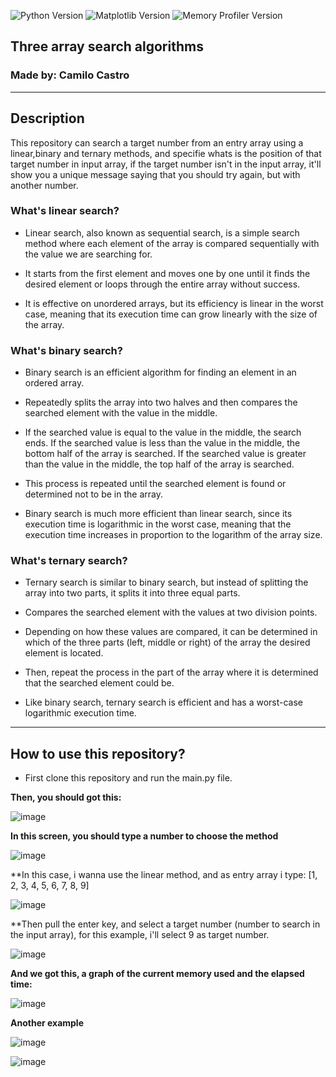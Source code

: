 ![Python Version](https://img.shields.io/badge/python-3.10-blue.svg)
![Matplotlib Version](https://img.shields.io/badge/matplotlib-3.8.2-blue.svg)
![Memory Profiler Version](https://img.shields.io/badge/memory__profiler-0.61.0-blue)


## Three array search algorithms

### Made by: Camilo Castro
_____________________________________________________


## Description

This repository can search a target number from an entry array using a linear,binary and ternary methods, and specifie whats is the position of that target number in input array,
if the target number isn't in the input array, it'll show you a unique message saying that you should try again, but with another number.

### What's linear search?

 * Linear search, also known as sequential search, is a simple search method where each element of the array is compared sequentially with the value we are searching for.
   
 * It starts from the first element and moves one by one until it finds the desired element or loops through the entire array without success.
   
 * It is effective on unordered arrays, but its efficiency is linear in the worst case, meaning that its execution time can grow linearly with the size of the array.

### What's binary search?

 * Binary search is an efficient algorithm for finding an element in an ordered array.
   
 * Repeatedly splits the array into two halves and then compares the searched element with the value in the middle.
   
 * If the searched value is equal to the value in the middle, the search ends.
   If the searched value is less than the value in the middle, the bottom half of the array is searched.
   If the searched value is greater than the value in the middle, the top half of the array is searched.

*  This process is repeated until the searched element is found or determined not to be in the array.
  
*  Binary search is much more efficient than linear search, since its execution time is logarithmic in the worst case, meaning that the execution time increases in proportion to the logarithm of the array size.


### What's ternary search?

   * Ternary search is similar to binary search, but instead of splitting the array into two parts, it splits it into three equal parts.
     
   * Compares the searched element with the values at two division points.
     
   * Depending on how these values are compared, it can be determined in which of the three parts (left, middle or right) of the array the desired element is located.
     
   * Then, repeat the process in the part of the array where it is determined that the searched element could be.

   * Like binary search, ternary search is efficient and has a worst-case logarithmic execution time.

_________________________________________________________________________________


 ## How to use this repository?


  * First clone this repository and run the main.py file.

  **Then, you should got this:**

   ![image](https://github.com/BlutLucifugeKrieger/Three-array-search-algorithms/assets/130005378/2c8175b0-2b07-4e9c-b4dd-7c869a3b0f92)
     
   **In this screen, you should type a number to choose the method**

   ![image](https://github.com/BlutLucifugeKrieger/Three-array-search-algorithms/assets/130005378/c0b37692-5e2e-4e7f-95fd-4f83cb4b4d06)

   **In this case, i wanna use the linear method, and as entry array i type: [1, 2, 3, 4, 5, 6, 7, 8, 9]

   ![image](https://github.com/BlutLucifugeKrieger/Three-array-search-algorithms/assets/130005378/544ae9d5-0e17-428a-9a76-5dc277f7f5b3)

   **Then pull the enter key, and select a target number (number to search in the input array), for this example, i'll select 9 as target number.

   ![image](https://github.com/BlutLucifugeKrieger/Three-array-search-algorithms/assets/130005378/877fc6ed-bd35-4824-95fd-b12b2b1e7c54)

   **And we got this, a graph of the current memory used and the elapsed time:**

   ![image](https://github.com/BlutLucifugeKrieger/Three-array-search-algorithms/assets/130005378/5b738128-2c2b-49c1-991c-a2cce6d79b36)
   

   **Another example**
   
   ![image](https://github.com/BlutLucifugeKrieger/Three-array-search-algorithms/assets/130005378/813008a8-6901-41b5-89f6-dddc0f0b7362)
   
   ![image](https://github.com/BlutLucifugeKrieger/Three-array-search-algorithms/assets/130005378/69a2bb3b-81ad-4d62-8f32-ab1d6b17c496)





 
